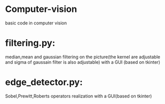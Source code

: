 # Computer-vision
basic code in computer vision
# filtering.py:
median,mean and gaussian filtering on the picture(the kernel are adjustable and sigma of gaussain filter is also adjustable) with a GUI (based on tkinter)
# edge_detector.py:
Sobel,Prewitt,Roberts operators realization with a GUI(based on tkinter)
